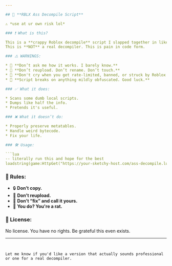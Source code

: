 ```yaml
---

## 💩 **RBLX Ass Decompile Script**

⚠️ *use at ur own risk lol*

### ❗ What is this?

This is a **crappy Roblox decompile** script I slapped together in like 4 hours with zero care. It “works” – most of the time. Don’t expect miracles.
This is **NOT** a real decompiler. This is pain in code form.

### ⚠️ WARNINGS:

* 🧠 **Don’t ask me how it works. I barely know.**
* 🚫 **Don’t reupload. Don’t rename. Don’t touch.**
* 👮 **Don't cry when you get rate-limited, banned, or struck by Roblox karma.**
* 🧱 **Script breaks on anything mildly obfuscated. Good luck.**

### ✅ What it does:

* Scans some dumb local scripts.
* Dumps like half the info.
* Pretends it's useful.

### ❌ What it doesn’t do:

* Properly preserve metatables.
* Handle weird bytecode.
* Fix your life.

### 🛠️ Usage:

```lua
-- literally run this and hope for the best
loadstring(game:HttpGet("https://your-sketchy-host.com/ass-decompile.lua"))()
```

### 📌 Rules:

* 🔒 **Don’t copy.**
* 🔁 **Don’t reupload.**
* 🧽 **Don’t “fix” and call it yours.**
* 🐀 **You do? You're a rat.**

### 🧾 License:

No license. You have no rights. Be grateful this even exists.

---
```


Let me know if you'd like a version that actually sounds professional or one for a real decompiler.
